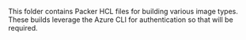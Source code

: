 This folder contains Packer HCL files for building various image types. These builds leverage the Azure CLI for authentication so that will be required.